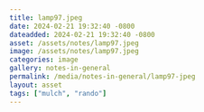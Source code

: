 ```yaml
---
title: lamp97.jpeg
date: 2024-02-21 19:32:40 -0800
dateadded: 2024-02-21 19:32:40 -0800
asset: /assets/notes/lamp97.jpeg
image: /assets/notes/lamp97.jpeg
categories: image
gallery: notes-in-general
permalink: /media/notes-in-general/lamp97-jpeg
layout: asset
tags: ["mulch", "rando"]
--- 
```

